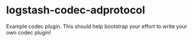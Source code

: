 # logstash-codec-adprotocol
Example codec plugin. This should help bootstrap your effort to write your own codec plugin!
